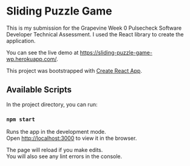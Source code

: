 # Sliding Puzzle Game

This is my submission for the Grapevine Week 0 Pulsecheck Software Developer Technical Assessment. I used the React library to create the application.

You can see the live demo at https://sliding-puzzle-game-wp.herokuapp.com/.

This project was bootstrapped with [Create React App](https://github.com/facebook/create-react-app).

## Available Scripts

In the project directory, you can run:

### `npm start`

Runs the app in the development mode.\
Open [http://localhost:3000](http://localhost:3000) to view it in the browser.

The page will reload if you make edits.\
You will also see any lint errors in the console.

